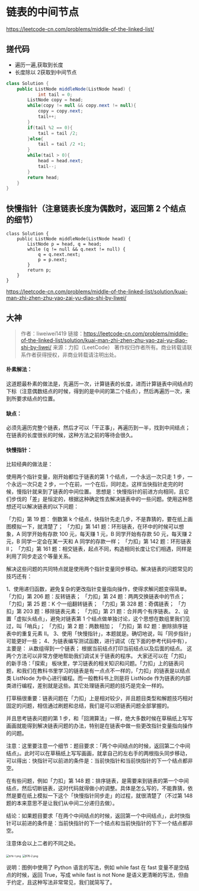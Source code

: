 # 链表的中间节点

https://leetcode-cn.com/problems/middle-of-the-linked-list/

## 搓代码

- 遍历一遍,获取到长度
- 长度除以 2获取到中间节点

```java
class Solution {
    public ListNode middleNode(ListNode head) {
   			int tail = 0;
        ListNode copy = head;
        while(copy != null && copy.next != null){
            copy = copy.next;
            tail++;
        }
        if(tail %2 == 0){
            tail = tail /2;
        }else{
            tail = tail /2 +1;
        }
        while(tail > 0){
            head = head.next;
            tail--;
        }
        return head;
    }
}
```

## 快慢指针（注意链表长度为偶数时，返回第 2 个结点的细节）

```
class Solution {
    public ListNode middleNode(ListNode head) {
        ListNode p = head, q = head;
        while (q != null && q.next != null) {
            q = q.next.next;
            p = p.next;
        }
        return p;
    }
}
```

https://leetcode-cn.com/problems/middle-of-the-linked-list/solution/kuai-man-zhi-zhen-zhu-yao-zai-yu-diao-shi-by-liwei/

## 大神

> 作者：liweiwei1419
> 链接：https://leetcode-cn.com/problems/middle-of-the-linked-list/solution/kuai-man-zhi-zhen-zhu-yao-zai-yu-diao-shi-by-liwei/
> 来源：力扣（LeetCode）
> 著作权归作者所有。商业转载请联系作者获得授权，非商业转载请注明出处。

#### 朴素解法：

这道题最朴素的做法是，先遍历一次，计算链表的长度，进而计算链表中间结点的下标（注意偶数结点的时候，得到的是中间的第二个结点），然后再遍历一次，来到所要求结点的位置。

#### 缺点：

必须先遍历完整个链表，然后才可以「干正事」，再遍历到一半，找到中间结点；
在链表的长度很长的时候，这种方法之前的等待会很久。

#### 快慢指针：

比较经典的做法是：

使用两个指针变量，刚开始都位于链表的第 1 个结点，一个永远一次只走 1 步，一个永远一次只走 2 步，一个在前，一个在后，同时走。这样当快指针走完的时候，慢指针就来到了链表的中间位置。
思想是：快慢指针的前进方向相同，且它们步伐的「差」是恒定的，根据这种确定性去解决链表中的一些问题。使用这种思想还可以解决链表的以下问题：

「力扣」第 19 题： 倒数第 k 个结点，快指针先走几步，不是靠猜的，要在纸上画图模拟一下，就清楚了；
「力扣」第 141 题：环形链表，在环中的时候可以想象，A 同学开始有存款 100 元，每天赚 1 元，B 同学开始有存款 50 元，每天赚 2 元，B 同学一定会在某一天和 A 同学的存款一样；
「力扣」第 142 题：环形链表 II；
「力扣」第 161 题：相交链表，起点不同，构造相同长度让它们相遇，同样是利用了同步走这个等量关系。

解决这些问题的共同特点就是使用两个指针变量同步移动。解决链表的问题常见的技巧还有：

1、使用递归函数，避免复杂的更改指针变量指向操作，使得求解问题变得简单。
「力扣」第 206 题：反转链表；
「力扣」第 24 题：两两交换链表中的节点；
「力扣」第 25 题：K 个一组翻转链表；
「力扣」第 328 题：奇偶链表；
「力扣」第 203 题：移除链表元素；
「力扣」第 21 题：合并两个有序链表。
2、设置「虚拟头结点」，避免对链表第 1 个结点做单独讨论，这个思想在数组里我们见过，叫「哨兵」；
「力扣」第 2 题：两数相加；
「力扣」第 82 题：删除排序链表中的重复元素 II。
3、使用「快慢指针」，本题就是。确切地说，叫「同步指针」可能更好一些；
4、为链表编写测试函数，进行调试（在下面的参考代码中有），主要是：
从数组得到一个链表；
根据当前结点打印当前结点以及后面的结点。
这两个方法可以非常方便地帮助我们调试关于链表的程序。
大家还可以在「力扣」的新手场：「探索」 板块里，学习链表的相关知识和问题。「力扣」上的链表问题，和我们在教科书里学习的链表是有一点点不一样的，「力扣」的链表是以结点类 ListNode 为中心进行编程。而一般教科书上则是将 ListNode 作为链表的内部类进行编程，差别就是这些。其它处理链表问题的技巧是完全一样的。

打草稿很重要：链表问题在「力扣」上是相对较少，并且题目类型和解题技巧相对固定的问题，相信通过刷题和总结，我们是可以把链表问题全部掌握的。

并且思考链表问题的第 1 步，和「回溯算法」一样，绝大多数时候在草稿纸上写写画画就能得到解决链表问题的办法，特别是在链表中做一些更改指针变量指向操作的问题。

注意：这里要注意一个细节：题目要求：「两个中间结点的时候，返回第二个中间结点」。此时可以在草稿纸上写写画画，就拿自己的左右手的两根指头同步移动，可以得出：快指针可以前进的条件是：当前快指针和当前快指针的下一个结点都非空。

在有些问题，例如「力扣」第 148 题：排序链表，是需要来到链表的第一个中间结点，然后切断链表，这时代码就得做小的调整。具体是怎么写的，不能靠猜，依然是要在纸上模拟一下这个「快慢指针同步走」的过程，就很清楚了（不过第 148 题的本来意思不是让我们从中间二分递归去做）。

结论：如果题目要求「在两个中间结点的时候，返回第一个中间结点」，此时快指针可以前进的条件是：当前快指针的下一个结点和当前快指针的下下一个结点都非空。

注意体会以上二者的不同之处。

<img src="https://pic.leetcode-cn.com/2b7a4130111600cf615b5584b3cc7f863d289a9a7d43b90147c79f51f68a5aa6-876-1.png" alt="876-1.png" style="zoom:48%;" />

<img src="https://pic.leetcode-cn.com/5c3f88cc6b312b7193a6e071cef93ec5eb3070005af23cad22a11e10ea0aca3e-876-2.png" alt="876-2.png" style="zoom:50%;" />

说明：图例中使用了 Python 语言的写法，例如 while fast 在 fast 变量不是空结点的时候，返回 True，写成 while fast is not None 是语义更清晰的写法，但由于约定，且这种写法非常常见，我们就简写了。

